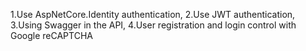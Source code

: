 1.Use AspNetCore.Identity authentication,
2.Use JWT authentication,
3.Using Swagger in the API,
4.User registration and login control with Google reCAPTCHA
